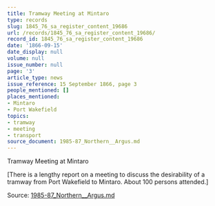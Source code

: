 ```yaml
---
title: Tramway Meeting at Mintaro
type: records
slug: 1845_76_sa_register_content_19686
url: /records/1845_76_sa_register_content_19686/
record_id: 1845_76_sa_register_content_19686
date: '1866-09-15'
date_display: null
volume: null
issue_number: null
page: '3'
article_type: news
issue_reference: 15 September 1866, page 3
people_mentioned: []
places_mentioned:
- Mintaro
- Port Wakefield
topics:
- tramway
- meeting
- transport
source_document: 1985-87_Northern__Argus.md
---
```


Tramway Meeting at Mintaro

[There is a lengthy report on a meeting to discuss the desirability of a tramway from Port Wakefield to Mintaro.  About 100 persons attended.]

Source: [1985-87_Northern__Argus.md](/downloads/markdown/1985-87_Northern__Argus.md)
